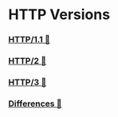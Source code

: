 # HTTP Versions

### [HTTP/1.1 📂](./http-1.1.md)
### [HTTP/2 📂](./http-2.md)
### [HTTP/3 📂](./http-3.md)
### [Differences 📂](./differences.md)

